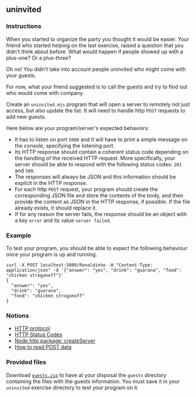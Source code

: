 ## uninvited

### Instructions

When you started to organize the party you thought it would be easier. Your friend who started helping on the last exercise, raised a question that you didn't think about before. What would happen if people showed up with a plus-one? Or a plus-three?

Oh no! You didn't take into account people uninvited who might come with your guests.

For now, what your friend suggested is to call the guests and try to find out who would come with company.

Create an `uninvited.mjs` program that will open a server to remotely not just access, but also update the list. It will need to handle http `POST` requests to add new guests.

Here below are your program/server's expected behaviors:

- It has to listen on port `5000` and it will have to print a simple message on the console, specifying the listening port.
- Its HTTP response should contain a coherent status code depending on the handling of the received HTTP request. More specifically, your server should be able to respond with the following status codes: `201` and `500`.
- The responses will always be JSON and this information should be explicit in the HTTP response.
- For each http `POST` request, your program should create the corresponding JSON file and store the contents of the body, and then provide the content as JSON in the HTTP response, if possible. If the file already exists, it should replace it.
- If for any reason the server fails, the response should be an object with a key `error` and its value `server failed`.

### Example

To test your program, you should be able to expect the following behaviour once your program is up and running.

```shell
curl -X POST localhost:5000/Ronaldinho -H "Content-Type: application/json" -d '{"answer": "yes", "drink": "guarana", "food": "chicken stroganoff"}'
{
  "answer": "yes",
  "drink": "guarana",
  "food": "chicken stroganoff"
}
```

### Notions

- [HTTP protocol](https://developer.mozilla.org/en-US/docs/Web/HTTP)
- [HTTP Status Codes](https://developer.mozilla.org/en-US/docs/Web/HTTP/Status)
- [Node http package: createServer](https://nodejs.org/en/knowledge/HTTP/servers/how-to-create-a-HTTP-server/)
- [How to read POST data](https://nodejs.org/en/knowledge/HTTP/servers/how-to-read-POST-data/)

### Provided files

Download [`guests.zip`](../guests.zip) to have at your disposal the `guests` directory containing the files with the guests information. You must save it in your `uninvited` exercise directory to test your program on it.
